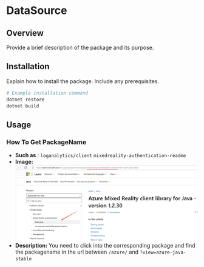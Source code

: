 # DataSource

## Overview

Provide a brief description of the package and its purpose.

## Installation

Explain how to install the package. Include any prerequisites.

```bash
# Example installation command
dotnet restore
dotnet build
```

## Usage

### How To Get PackageName

- **Such as** : `loganalytics/client` `mixedreality-authentication-readme`
- **Image:**
  ![alt text](image.png)
- **Description:**
  You need to click into the corresponding package and find the packagename in the url between `/azure/` and `?view=azure-java-stable`

